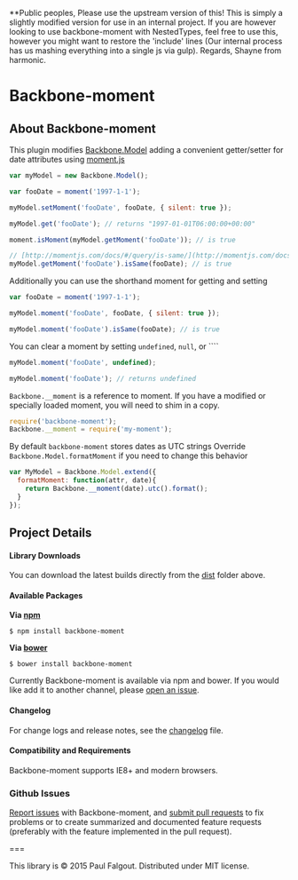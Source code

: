 **Public peoples, Please use the upstream version of this! This is simply a slightly modified version for use in an internal project. If you are however looking to use backbone-moment with NestedTypes, feel free to use this, however you might want to restore the 'include' lines (Our internal process has us mashing everything into a single js via gulp). Regards, Shayne from harmonic.

Backbone-moment
====================



## About Backbone-moment

This plugin modifies [Backbone.Model](http://backbonejs.org/#Model) adding a convenient getter/setter for date attributes using [moment.js](http://momentjs.com/)

```js
var myModel = new Backbone.Model();

var fooDate = moment('1997-1-1');

myModel.setMoment('fooDate', fooDate, { silent: true });

myModel.get('fooDate'); // returns "1997-01-01T06:00:00+00:00"

moment.isMoment(myModel.getMoment('fooDate')); // is true

// [http://momentjs.com/docs/#/query/is-same/](http://momentjs.com/docs/#/query/is-same/)
myModel.getMoment('fooDate').isSame(fooDate); // is true
```
Additionally you can use the shorthand moment for getting and setting

```js
var fooDate = moment('1997-1-1');

myModel.moment('fooDate', fooDate, { silent: true });

myModel.moment('fooDate').isSame(fooDate); // is true
```

You can clear a moment by setting `undefined`, `null`, or ````
```js
myModel.moment('fooDate', undefined);

myModel.moment('fooDate'); // returns undefined
```


`Backbone.__moment` is a reference to moment.
If you have a modified or specially loaded moment, you will need to shim in a copy.
```js
require('backbone-moment');
Backbone.__moment = require('my-moment');
```

By default `backbone-moment` stores dates as UTC strings
Override `Backbone.Model.formatMoment` if you need to change this behavior
```js
var MyModel = Backbone.Model.extend({
  formatMoment: function(attr, date){
    return Backbone.__moment(date).utc().format();
  }
});
```

## Project Details

#### Library Downloads

You can download the latest builds directly from the [dist](https://github.com/paulfalgout/backbone-moment/tree/master/dist) folder above.

#### Available Packages

**Via [npm](https://www.npmjs.com/package/backbone-moment)**
```
$ npm install backbone-moment
```

**Via [bower](http://bower.io/search/?q=backbone-moment)**
```
$ bower install backbone-moment
```


Currently Backbone-moment is available via npm and bower. If you would like add it to another channel, please
[open an issue](#github-issues).

#### Changelog

For change logs and release notes, see the [changelog](CHANGELOG.md) file.

#### Compatibility and Requirements

Backbone-moment supports IE8+ and modern browsers.


### Github Issues

[Report issues](https://gitter.im/paulfalgout/backbone-moment/issues) with Backbone-moment, and [submit pull requests](https://github.com/paulfalgout/backbone-moment/pulls) to fix problems or to
create summarized and documented feature requests (preferably with the feature implemented in the pull request).


===

This library is © 2015 Paul Falgout. Distributed under MIT license.
